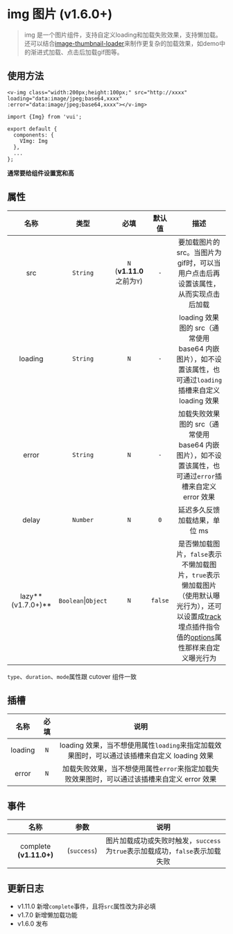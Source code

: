 # img 图片 (v1.6.0+)

> img 是一个图片组件，支持自定义loading和加载失败效果，支持懒加载。还可以结合[image-thumbnail-loader](https://gitlab.vmic.xyz/game-fed/image-thumbnail-loader)来制作更复杂的加载效果，如demo中的渐进式加载、点击后加载gif图等。

## 使用方法

```
<v-img class="width:200px;height:100px;" src="http://xxxx" loading="data:image/jpeg;base64,xxxx" :error="data:image/jpeg;base64,xxxx"></v-img>
```

```
import {Img} from 'vui';

export default {
  components: {
    VImg: Img
  },
  ...
};
```

**通常要给组件设置宽和高**

## 属性

|       名称        |          类型           |            必填            | 默认值  |                                                                                                         描述                                                                                                          |
| :---------------: | :---------------------: | :------------------------: | :-----: | :-------------------------------------------------------------------------------------------------------------------------------------------------------------------------------------------------------------------: |
|        src        |        `String`         | `N` (**v1.11.0**之前为`Y`) |   `-`   |                                                                   要加载图片的src。当图片为gif时，可以当用户点击后再设置该属性，从而实现点击后加载                                                                    |
|      loading      |        `String`         |            `N`             |   `-`   |                                                     loading 效果图的 src（通常使用 base64 内嵌图片），如不设置该属性，也可通过`loading`插槽来自定义 loading 效果                                                      |
|       error       |        `String`         |            `N`             |   `-`   |                                                       加载失败效果图的 src（通常使用 base64 内嵌图片），如不设置该属性，也可通过`error`插槽来自定义 error 效果                                                        |
|       delay       |        `Number`         |            `N`             |   `0`   |                                                                                             延迟多久反馈加载结果，单位 ms                                                                                             |
| lazy**(v1.7.0+)** | `Boolean`&#124;`Object` |            `N`             | `false` | 是否懒加载图片，`false`表示不懒加载图片，`true`表示懒加载图片（使用默认曝光行为），还可以设置成[track](/src/plugins/track/?id=指令值)埋点插件指令值的[options](/src/plugins/track/?id=指令值)属性那样来自定义曝光行为 |

`type`、`duration`、`mode`属性跟 cutover 组件一致

## 插槽

|  名称   | 必填  |                                             说明                                             |
| :-----: | :---: | :------------------------------------------------------------------------------------------: |
| loading |  `N`  | loading 效果，当不想使用属性`loading`来指定加载效果图时，可以通过该插槽来自定义 loading 效果 |
|  error  |  `N`  | 加载失败效果，当不想使用属性`error`来指定加载失败效果图时，可以通过该插槽来自定义 error 效果 |

## 事件

|          名称           |    参数     |                                     说明                                     |
| :---------------------: | :---------: | :--------------------------------------------------------------------------: |
| complete **(v1.11.0+)** | (`success`) | 图片加载成功或失败时触发，`success`为`true`表示加载成功，`false`表示加载失败 |

## 更新日志

- v1.11.0 新增`complete`事件，且将`src`属性改为非必填
- v1.7.0 新增懒加载功能
- v1.6.0 发布
